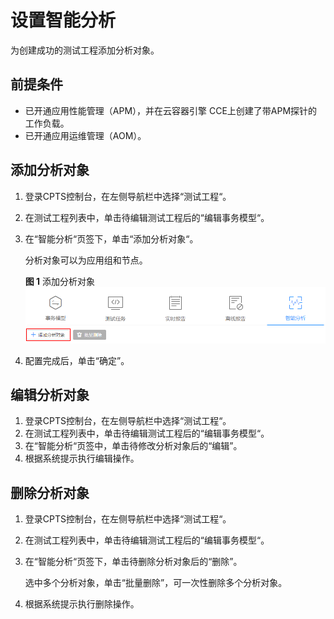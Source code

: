 # 设置智能分析<a name="cpts_01_0046"></a>

为创建成功的测试工程添加分析对象。

## 前提条件<a name="section183712026131217"></a>

-   已开通应用性能管理（APM），并在云容器引擎 CCE上创建了带APM探针的工作负载。
-   已开通应用运维管理（AOM）。

## 添加分析对象<a name="section7660173915125"></a>

1.  登录CPTS控制台，在左侧导航栏中选择“测试工程“。
2.  在测试工程列表中，单击待编辑测试工程后的“编辑事务模型“。
3.  在“智能分析“页签下，单击“添加分析对象“。

    分析对象可以为应用组和节点。

    **图 1**  添加分析对象<a name="fig91151225105017"></a>  
    ![](figures/添加分析对象.png "添加分析对象")

4.  配置完成后，单击“确定”。

## 编辑分析对象<a name="section1321615514712"></a>

1.  登录CPTS控制台，在左侧导航栏中选择“测试工程“。
2.  在测试工程列表中，单击待编辑测试工程后的“编辑事务模型“。
3.  在“智能分析“页签中，单击待修改分析对象后的“编辑”。
4.  根据系统提示执行编辑操作。

## 删除分析对象<a name="section208475414815"></a>

1.  登录CPTS控制台，在左侧导航栏中选择“测试工程“。
2.  在测试工程列表中，单击待编辑测试工程后的“编辑事务模型“。
3.  在“智能分析“页签下，单击待删除分析对象后的“删除”。

    选中多个分析对象，单击“批量删除”，可一次性删除多个分析对象。

4.  根据系统提示执行删除操作。

